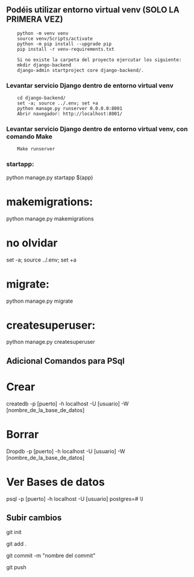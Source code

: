 
## Podéis utilizar entorno virtual venv (SOLO LA PRIMERA VEZ)

        python -m venv venv
        source venv/Scripts/activate
        python -m pip install --upgrade pip
        pip install -r venv-requirements.txt

        Si no existe la carpeta del proyecto ejercutar los siguiente:
        mkdir django-backend
        django-admin startproject core django-backend/.

### Levantar servicio Django dentro de entorno virtual venv
        cd django-backend/
        set -a; source ../.env; set +a
        python manage.py runserver 0.0.0.0:8001
        Abrir navegador: http://localhost:8001/

### Levantar servicio Django dentro de entorno virtual venv, con comando Make
        Make runserver


### startapp:
python manage.py startapp $(app)

# makemigrations:
 python manage.py makemigrations

# no olvidar
set -a; source ../.env; set +a

# migrate:
python manage.py migrate

# createsuperuser:
python manage.py createsuperuser

## Adicional Comandos para PSql
# Crear
createdb -p [puerto] -h localhost -U [usuario] -W [nombre_de_la_base_de_datos]

# Borrar
Dropdb -p [puerto] -h localhost -U [usuario] -W [nombre_de_la_base_de_datos]

# Ver Bases de datos
psql -p [puerto] -h localhost -U [usuario]
postgres=# \l


## Subir cambios
git init

git add .

git commit -m "nombre del commit"

git push 